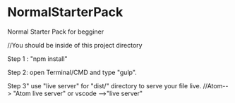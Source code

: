 # NormalStarterPack
Normal Starter Pack for begginer


//You should be inside of this project directory

Step 1 : "npm install"

Step 2: open Terminal/CMD and type "gulp". 

Step 3" use "live server" for "dist/" directory to serve your file live. //Atom--> "Atom live server" or vscode -->"live server"
